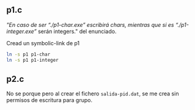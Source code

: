 ## p1.c

*"En caso de ser “./p1-char.exe” escribirá chars, mientras que si es “./p1-integer.exe”* serán integers." del enunciado.

Cread un symbolic-link de p1

```bash
ln -s p1 p1-char
ln -s p1 p1-integer
```


## p2.c

No se porque pero al crear el fichero ``salida-pid.dat``, se me crea sin permisos de escritura para grupo.
